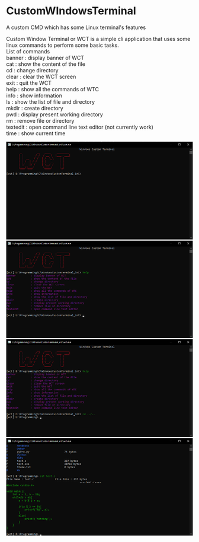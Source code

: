 # CustomWIndowsTerminal
A custom CMD which has some Linux terminal's features

Custom Window Terminal or WCT is a simple cli application that uses some linux commands to perform some basic tasks.\
List of commands\
banner          : display banner of WCT\
cat             : show the content of the file\
cd              : change directory\
clear           : clear the WCT screen\
exit            : quit the WCT\
help            : show all the commands of WTC\
info            : show information\
ls              : show the list of file and directory\
mkdir           : create directory\
pwd             : display present working directory\
rm              : remove file or directory\
textedit        : open command line text editor (not currently work)\
time            : show current time

![](https://github.com/rakeshkryadav/CustomWIndowsTerminal/blob/main/wct01.png)
![](https://github.com/rakeshkryadav/CustomWIndowsTerminal/blob/main/wct02.png)
![](https://github.com/rakeshkryadav/CustomWIndowsTerminal/blob/main/wct03.png)
![](https://github.com/rakeshkryadav/CustomWIndowsTerminal/blob/main/wct04.png)
